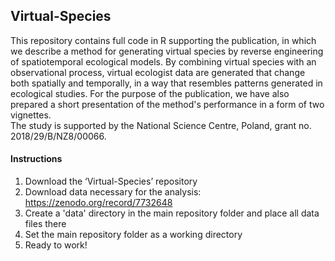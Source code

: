 
<h2>Virtual-Species</h2>

This repository contains full code in R supporting the publication, in which we describe a method for generating virtual species by reverse engineering of spatiotemporal ecological models. By combining virtual species with an observational process, virtual ecologist data are generated that change both spatially and temporally, in a way that resembles patterns generated in ecological studies. For the purpose of the publication, we have also prepared a short presentation of the method's performance in a form of two vignettes.  
The study is supported by the National Science Centre, Poland, grant no. 2018/29/B/NZ8/00066.

<h4>Instructions</h4>

1.	Download the ‘Virtual-Species’ repository 
2.	Download data necessary for the analysis: https://zenodo.org/record/7732648
3.	Create a 'data' directory in the main repository folder and place all data files there 
4.	Set the main repository folder as a working directory 
5.	Ready to work! 

